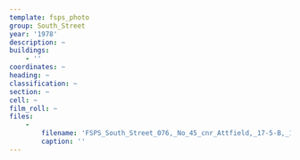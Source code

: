 ```yaml
---
template: fsps_photo
group: South_Street
year: '1978'
description: ~
buildings:
    - ''
coordinates: ~
heading: ~
classification: ~
section: ~
cell: ~
film_roll: ~
files:
    -
        filename: 'FSPS_South_Street_076,_No_45_cnr_Attfield,_17-5-B,_1978.png'
        caption: ''
---
```

